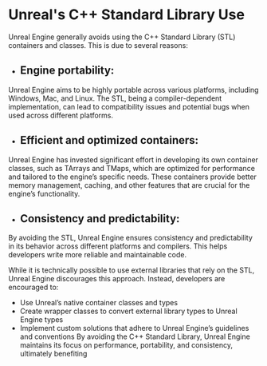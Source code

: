 # Unreal's C++ Standard Library Use

Unreal Engine generally avoids using the C++ Standard Library (STL) containers and classes. This is due to several reasons:

- ## Engine portability: 
Unreal Engine aims to be highly portable across various platforms, including Windows, Mac, and Linux. The STL, being a compiler-dependent implementation, can lead to compatibility issues and potential bugs when used across different platforms.

- ## Efficient and optimized containers: 
Unreal Engine has invested significant effort in developing its own container classes, such as TArrays and TMaps, which are optimized for performance and tailored to the engine’s specific needs. These containers provide better memory management, caching, and other features that are crucial for the engine’s functionality.

- ## Consistency and predictability: 
By avoiding the STL, Unreal Engine ensures consistency and predictability in its behavior across different platforms and compilers. This helps developers write more reliable and maintainable code.

While it is technically possible to use external libraries that rely on the STL, Unreal Engine discourages this approach. Instead, developers are encouraged to:

- Use Unreal’s native container classes and types
- Create wrapper classes to convert external library types to Unreal Engine types
- Implement custom solutions that adhere to Unreal Engine’s guidelines and conventions
By avoiding the C++ Standard Library, Unreal Engine maintains its focus on performance, portability, and consistency, ultimately benefiting
